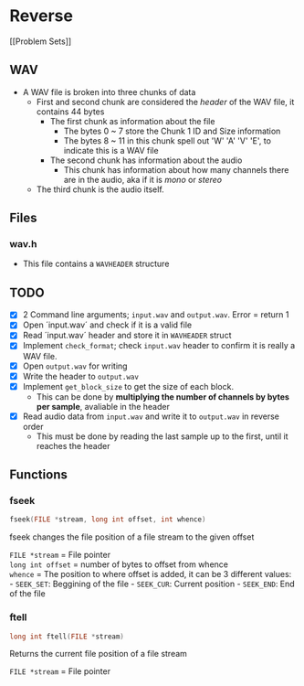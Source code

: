 # Reverse
[[Problem Sets]]

## WAV
- A WAV file is broken into three chunks of data
    - First and second chunk are considered the *header* of the WAV file, it contains 44 bytes
        - The first chunk as information about the file
            - The bytes 0 ~ 7 store the Chunk 1 ID and Size information
            - The bytes 8 ~ 11 in this chunk spell out 'W' 'A' 'V' 'E', to indicate this is a WAV file
        - The second chunk has information about the audio
            - This chunk has information about how many channels there are in the audio, aka if it is *mono* or *stereo*
    - The third chunk is the audio itself.

## Files

### wav.h
- This file contains a `WAVHEADER` structure

## TODO
- [x] 2 Command line arguments; `input.wav` and `output.wav`. Error  = return 1
- [x] Open ´input.wav´ and check if it is a valid file
- [x] Read ´input.wav´ header and store it in `WAVHEADER` struct
- [x] Implement `check_format`; check `input.wav` header to confirm it is really a WAV file.
- [x] Open `output.wav` for writing
- [x] Write the header to `output.wav`
- [x] Implement `get_block_size` to get the size of each block.
    - This can be done by **multiplying the number of channels by bytes per sample**, avaliable in the header
- [x] Read audio data from `input.wav` and write it to `output.wav` in reverse order
    - This must be done by reading the last sample up to the first, until it reaches the header

## Functions 
### fseek
```c
fseek(FILE *stream, long int offset, int whence)
```
fseek changes the file position of a file stream to the given offset  

`FILE *stream` = File pointer  
`long int offset` = number of bytes to offset from whence  
`whence` = The position to where offset is added, it can be 3 different values:
    - `SEEK_SET`: Beggining of the file
    - `SEEK_CUR`: Current position
    - `SEEK_END`: End of the file

### ftell
```c
long int ftell(FILE *stream)
```
Returns the current file position of a file stream

`FILE *stream` = File pointer


